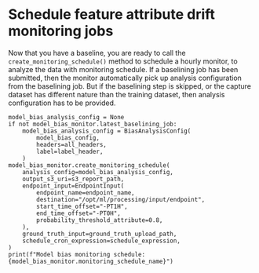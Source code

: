 # Schedule feature attribute drift monitoring jobs<a name="clarify-model-monitor-bias-drift-schedule"></a>

Now that you have a baseline, you are ready to call the `create_monitoring_schedule()` method to schedule a hourly monitor, to analyze the data with monitoring schedule\. If a baselining job has been submitted, then the monitor automatically pick up analysis configuration from the baselining job\. But if the baselining step is skipped, or the capture dataset has different nature than the training dataset, then analysis configuration has to be provided\.

```
model_bias_analysis_config = None
if not model_bias_monitor.latest_baselining_job:
    model_bias_analysis_config = BiasAnalysisConfig(
        model_bias_config,
        headers=all_headers,
        label=label_header,
    )
model_bias_monitor.create_monitoring_schedule(
    analysis_config=model_bias_analysis_config,
    output_s3_uri=s3_report_path,
    endpoint_input=EndpointInput(
        endpoint_name=endpoint_name,
        destination="/opt/ml/processing/input/endpoint",
        start_time_offset="-PT1H",
        end_time_offset="-PT0H",
        probability_threshold_attribute=0.8,
    ),
    ground_truth_input=ground_truth_upload_path,
    schedule_cron_expression=schedule_expression,
)
print(f"Model bias monitoring schedule: {model_bias_monitor.monitoring_schedule_name}")
```